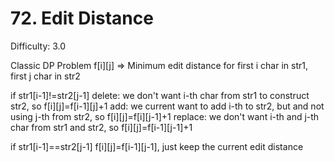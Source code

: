 # 72. Edit Distance

Difficulty: 3.0

Classic DP Problem
f[i][j] => Minimum edit distance for first i char in str1, first j char in str2

if str1[i-1]!=str2[j-1]
delete: we don't want i-th char from str1 to construct str2, so f[i][j]=f[i-1][j]+1
add: we current want to add i-th to str2, but and not using j-th from str2, so f[i][j]=f[i][j-1]+1
replace: we don't want i-th and j-th char from str1 and str2, so f[i][j]=f[i-1][j-1]+1

if str1[i-1]==str2[j-1]
f[i][j]=f[i-1][j-1], just keep the current edit distance
